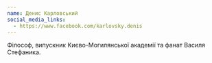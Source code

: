```yaml
---
name: Денис Карловський
social_media_links:
  - https://www.facebook.com/karlovsky.denis
---
```


Філософ, випускник Києво-Могилянської академії та фанат Василя Стефаника.
